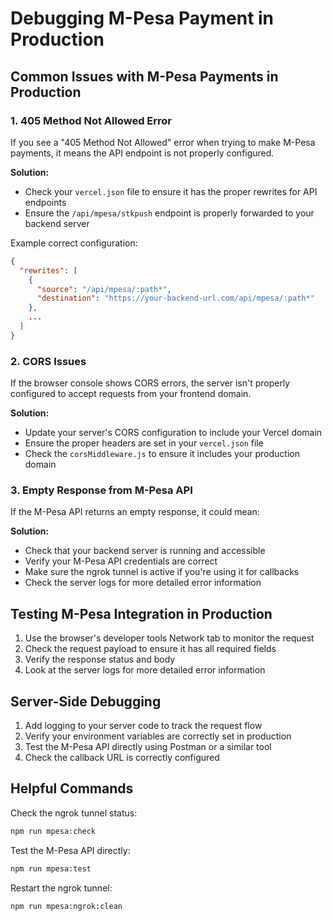 # Debugging M-Pesa Payment in Production

## Common Issues with M-Pesa Payments in Production

### 1. 405 Method Not Allowed Error

If you see a "405 Method Not Allowed" error when trying to make M-Pesa payments, it means the API endpoint is not properly configured.

**Solution:**
- Check your `vercel.json` file to ensure it has the proper rewrites for API endpoints
- Ensure the `/api/mpesa/stkpush` endpoint is properly forwarded to your backend server

Example correct configuration:
```json
{
  "rewrites": [
    {
      "source": "/api/mpesa/:path*",
      "destination": "https://your-backend-url.com/api/mpesa/:path*"
    },
    ...
  ]
}
```

### 2. CORS Issues

If the browser console shows CORS errors, the server isn't properly configured to accept requests from your frontend domain.

**Solution:**
- Update your server's CORS configuration to include your Vercel domain
- Ensure the proper headers are set in your `vercel.json` file
- Check the `corsMiddleware.js` to ensure it includes your production domain

### 3. Empty Response from M-Pesa API

If the M-Pesa API returns an empty response, it could mean:

**Solution:**
- Check that your backend server is running and accessible
- Verify your M-Pesa API credentials are correct
- Make sure the ngrok tunnel is active if you're using it for callbacks
- Check the server logs for more detailed error information

## Testing M-Pesa Integration in Production

1. Use the browser's developer tools Network tab to monitor the request
2. Check the request payload to ensure it has all required fields
3. Verify the response status and body
4. Look at the server logs for more detailed error information

## Server-Side Debugging

1. Add logging to your server code to track the request flow
2. Verify your environment variables are correctly set in production
3. Test the M-Pesa API directly using Postman or a similar tool
4. Check the callback URL is correctly configured

## Helpful Commands

Check the ngrok tunnel status:
```bash
npm run mpesa:check
```

Test the M-Pesa API directly:
```bash
npm run mpesa:test
```

Restart the ngrok tunnel:
```bash
npm run mpesa:ngrok:clean
```
